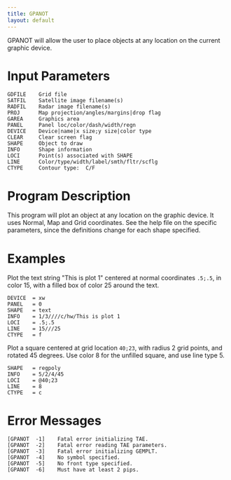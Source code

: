 ```yaml
---
title: GPANOT
layout: default
---
```


GPANOT will allow the user to place objects at any location on the
current graphic device.

# Input Parameters
 
	GDFILE    Grid file
	SATFIL    Satellite image filename(s)
	RADFIL    Radar image filename(s)
	PROJ      Map projection/angles/margins|drop flag
	GAREA     Graphics area
	PANEL     Panel loc/color/dash/width/regn
	DEVICE    Device|name|x size;y size|color type
	CLEAR     Clear screen flag
	SHAPE     Object to draw
	INFO      Shape information
	LOCI      Point(s) associated with SHAPE
	LINE      Color/type/width/label/smth/fltr/scflg
	CTYPE     Contour type:  C/F
 
 

# Program Description
 
This program will plot an object at any location on the graphic
device. It uses Normal, Map and Grid coordinates. See the help
file on the specific parameters, since the definitions change
for each shape specified.

 
# Examples
 
Plot the text string "This is plot 1" centered at normal
	coordinates `.5;.5`, in color 15, with a filled box of
	color 25 around the text.

	DEVICE  = xw
	PANEL   = 0
	SHAPE   = text
	INFO    = 1/3////c/hw/This is plot 1
	LOCI    = .5;.5
	LINE    = 15///25
	CTYPE   = f

Plot a square centered at grid location `40;23`, with radius
	2 grid points, and rotated 45 degrees. Use color 8 for the
	unfilled square, and use line type 5.

	SHAPE   = regpoly
	INFO    = 5/2/4/45
	LOCI    = @40;23
	LINE    = 8
	CTYPE   = c

# Error Messages
 
	[GPANOT  -1]    Fatal error initializing TAE.
	[GPANOT  -2]    Fatal error reading TAE parameters.
	[GPANOT  -3]    Fatal error initializing GEMPLT.
	[GPANOT  -4]    No symbol specified.
	[GPANOT  -5]    No front type specified.
	[GPANOT  -6]    Must have at least 2 pips.

